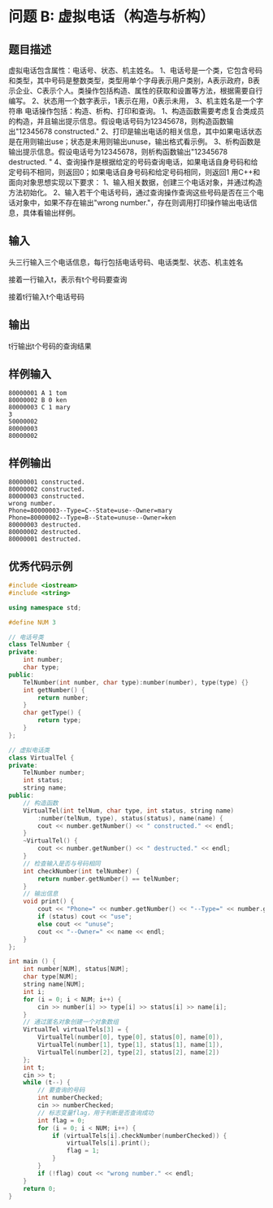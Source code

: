 # 问题 B: 虚拟电话（构造与析构）

## 题目描述

虚拟电话包含属性：电话号、状态、机主姓名。
1、电话号是一个类，它包含号码和类型，其中号码是整数类型，类型用单个字母表示用户类别，A表示政府，B表示企业、C表示个人。类操作包括构造、属性的获取和设置等方法，根据需要自行编写。
2、状态用一个数字表示，1表示在用，0表示未用，
3、机主姓名是一个字符串
电话操作包括：构造、析构、打印和查询。
1、构造函数需要考虑复合类成员的构造，并且输出提示信息。假设电话号码为12345678，则构造函数输出"12345678 constructed."
2、打印是输出电话的相关信息，其中如果电话状态是在用则输出use；状态是未用则输出unuse，输出格式看示例。
3、析构函数是输出提示信息。假设电话号为12345678，则析构函数输出"12345678 destructed. "
4、查询操作是根据给定的号码查询电话，如果电话自身号码和给定号码不相同，则返回0；如果电话自身号码和给定号码相同，则返回1
用C++和面向对象思想实现以下要求：
1、输入相关数据，创建三个电话对象，并通过构造方法初始化。
2、输入若干个电话号码，通过查询操作查询这些号码是否在三个电话对象中，如果不存在输出"wrong number."，存在则调用打印操作输出电话信息，具体看输出样例。

## 输入

头三行输入三个电话信息，每行包括电话号码、电话类型、状态、机主姓名

接着一行输入t，表示有t个号码要查询

接着t行输入t个电话号码

## 输出

t行输出t个号码的查询结果

## 样例输入
```
80000001 A 1 tom
80000002 B 0 ken
80000003 C 1 mary
3
50000002
80000003
80000002
```

## 样例输出
```
80000001 constructed.
80000002 constructed.
80000003 constructed.
wrong number.
Phone=80000003--Type=C--State=use--Owner=mary
Phone=80000002--Type=B--State=unuse--Owner=ken
80000003 destructed.
80000002 destructed.
80000001 destructed.
```

## 优秀代码示例
```C++
#include <iostream>
#include <string>

using namespace std;

#define NUM 3

// 电话号类
class TelNumber {
private:
    int number;
    char type;
public:
    TelNumber(int number, char type):number(number), type(type) {}
    int getNumber() {
        return number;
    }
    char getType() {
        return type;
    }
};

// 虚拟电话类
class VirtualTel {
private:
    TelNumber number;
    int status;
    string name;
public:
    // 构造函数
    VirtualTel(int telNum, char type, int status, string name)
        :number(telNum, type), status(status), name(name) {
        cout << number.getNumber() << " constructed." << endl;
    }
    ~VirtualTel() {
        cout << number.getNumber() << " destructed." << endl;
    }
    // 检查输入是否与号码相同
    int checkNumber(int telNumber) {
        return number.getNumber() == telNumber;
    }
    // 输出信息
    void print() {
        cout << "Phone=" << number.getNumber() << "--Type=" << number.getType() << "--State=";
        if (status) cout << "use";
        else cout << "unuse";
        cout << "--Owner=" << name << endl;
    }
};

int main () {
    int number[NUM], status[NUM];
    char type[NUM];
    string name[NUM];
    int i;
    for (i = 0; i < NUM; i++) {
        cin >> number[i] >> type[i] >> status[i] >> name[i];
    }
    // 通过匿名对象创建一个对象数组
    VirtualTel virtualTels[3] = {
        VirtualTel(number[0], type[0], status[0], name[0]),
        VirtualTel(number[1], type[1], status[1], name[1]),
        VirtualTel(number[2], type[2], status[2], name[2])
    };
    int t;
    cin >> t;
    while (t--) {
        // 要查询的号码
        int numberChecked;
        cin >> numberChecked;
        // 标志变量flag，用于判断是否查询成功
        int flag = 0;
        for (i = 0; i < NUM; i++) {
            if (virtualTels[i].checkNumber(numberChecked)) {
                virtualTels[i].print();
                flag = 1;
            }
        }
        if (!flag) cout << "wrong number." << endl;
    }
    return 0;
}
```
